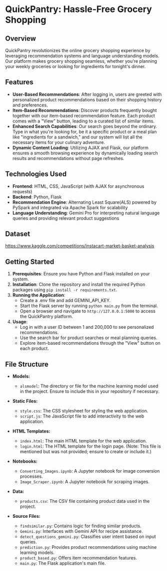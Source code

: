 # QuickPantry: Hassle-Free Grocery Shopping

## Overview

QuickPantry revolutionizes the online grocery shopping experience by leveraging recommendation systems and language understanding models. Our platform makes grocery shopping seamless, whether you're planning your weekly groceries or looking for ingredients for tonight's dinner.

## Features

- **User-Based Recommendations**: After logging in, users are greeted with personalized product recommendations based on their shopping history and preferences.
- **Item-Based Recommendations**: Discover products frequently bought together with our item-based recommendation feature. Each product comes with a "View" button, leading to a curated list of similar items.
- **Enhanced Search Capabilities**: Our search goes beyond the ordinary. Type in what you're looking for, be it a specific product or a meal plan like "ingredients for a sandwich," and our system will list all the necessary items for your culinary adventure.
- **Dynamic Content Loading**: Utilizing AJAX and Flask, our platform ensures a smooth browsing experience by dynamically loading search results and recommendations without page refreshes.

## Technologies Used

- **Frontend**: HTML, CSS, JavaScript (with AJAX for asynchronous requests)
- **Backend**: Python, Flask
- **Recommendation Engine**: Alternating Least Square(ALS) powered by PySpark and integrated via Apache Spark for scalability
- **Language Understanding**: Gemini Pro for interpreting natural language queries and providing relevant product suggestions

## Dataset
https://www.kaggle.com/competitions/instacart-market-basket-analysis

## Getting Started

1. **Prerequisites**: Ensure you have Python and Flask installed on your system.
2. **Installation**: Clone the repository and install the required Python packages using `pip install -r requirements.txt`.
3. **Running the Application**:
    - Create a .env file and add GEMINI_API_KEY.
    - Start the Flask server by running `python main.py` from the terminal.
    - Open a browser and navigate to `http://127.0.0.1:5000` to access the QuickPantry platform.
5. **Usage**:
    - Log in with a user ID between 1 and 200,000 to see personalized recommendations.
    - Use the search bar for product searches or meal planning queries.
    - Explore item-based recommendations through the "View" button on each product.

## File Structure

- **Models:**
  - `alsmodel`: The directory or file for the machine learning model used in the project. Ensure to include this in your repository if necessary.

- **Static Files:**
  - `style.css`: The CSS stylesheet for styling the web application.
  - `script.js`: The JavaScript file to add interactivity to the web application.

- **HTML Templates:**
  - `index.html`: The main HTML template for the web application.
  - `login.html`: The HTML template for the login page. (Note: This file is mentioned but was not provided; ensure to create or include it.)

- **Notebooks:**
  - `Converting_Images.ipynb`: A Jupyter notebook for image conversion processes.
  - `Image_Scraper.ipynb`: A Jupyter notebook for scraping images.

- **Data:**
  - `products.csv`: The CSV file containing product data used in the project.

- **Source Files:**
  - `findsimilar.py`: Contains logic for finding similar products.
  - `Gemini.py`: Interfaces with Gemini API for recipe assistance.
  - `detect_questions_gemini.py`: Classifies user intent based on input queries.
  - `prediction.py`: Provides product recommendations using machine learning models.
  - `product_based.py`: Offers item recommendation features.
  - `main.py`: The Flask application's main file.

